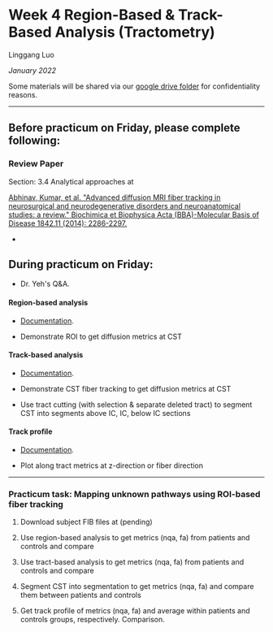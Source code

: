 # Week 4 Region-Based & Track-Based Analysis (Tractometry) 

Linggang Luo

*January 2022*

Some materials will be shared via our [google drive folder](https://drive.google.com/drive/folders/12XGKtBVUb7i-uW_LSkMERFRhP7S95OrQ?usp=sharing) for confidentiality reasons.


---


## Before practicum on Friday, please complete following:

### Review Paper

Section: 3.4 Analytical approaches at

[Abhinav, Kumar, et al. "Advanced diffusion MRI fiber tracking in neurosurgical and neurodegenerative disorders and neuroanatomical studies: a review." Biochimica et Biophysica Acta (BBA)-Molecular Basis of Disease 1842.11 (2014): 2286-2297.](https://www.sciencedirect.com/science/article/pii/S0925443914002555?via%3Dihub)

- 


## During practicum on Friday:

- Dr. Yeh's Q&A.

#### Region-based analysis 

- [Documentation](https://dsi-studio.labsolver.org/doc/gui_t3_roi_tracking.html).

- Demonstrate ROI to get diffusion metrics at CST

#### Track-based analysis 

- [Documentation](https://dsi-studio.labsolver.org/doc/gui_t3_roi_tracking.html).

- Demonstrate CST fiber tracking to get diffusion metrics at CST
- Use tract cutting (with selection & separate deleted tract) to segment CST into segments above IC, IC, below IC sections

#### Track profile

- [Documentation](https://dsi-studio.labsolver.org/doc/gui_t3_roi_tracking.html).

- Plot along tract metrics at z-direction or fiber direction

---

### Practicum task: Mapping unknown pathways using ROI-based fiber tracking


1. Download subject FIB files at (pending)

2. Use region-based analysis to get metrics (nqa, fa) from patients and controls and compare

3. Use tract-based analysis to get metrics (nqa, fa) from patients and controls and compare
 
3. Segment CST into segmentation to get metrics (nqa, fa) and compare them between patients and controls

4. Get track profile of metrics (nqa, fa) and average within patients and controls groups, respectively. Comparison.

